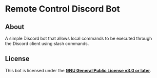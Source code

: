 # Remote Control Discord Bot #

## About ##

A simple Discord bot that allows local commands to be executed through the Discord client using slash commands.

## License ##

This bot is licensed under the [**GNU General Public License v3.0 or later**](LICENSE.txt).
